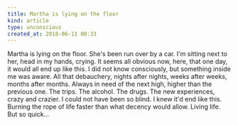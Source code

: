 ```yaml
---
title: Martha is lying on the floor
kind: article
type: unconscious
created_at: 2018-06-11 00:33
---
```


Martha is lying on the floor. She's been run over by a car. I'm sitting next to her, head in my hands, crying. It seems all obvious now, here, that one day, it would all end up like this. I did not know consciously, but something inside me was aware. All that debauchery, nights after nights, weeks after weeks, months after months. Always in need of the next high, higher than the previous one. The trips. The alcohol. The drugs. The new experiences, crazy and crazier. I could not have been so blind. I knew it'd end like this. Burning the rope of life faster than what decency would allow. Living life. But so quick\...
